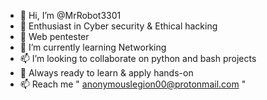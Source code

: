 - 👋 Hi, I’m @MrRobot3301
- 👀 Enthusiast in Cyber security & Ethical hacking
- 👀 Web pentester
- 🌱 I’m currently learning Networking
- 📫 I’m looking to collaborate on python and bash projects
- 🌱 Always ready to learn & apply hands-on
- 📫 Reach me " anonymouslegion00@protonmail.com "

<!---
MrRobot3301/MrRobot3301 is a ✨ special ✨ repository because its `README.md` (this file) appears on your GitHub profile.
You can click the Preview link to take a look at your changes.
--->
